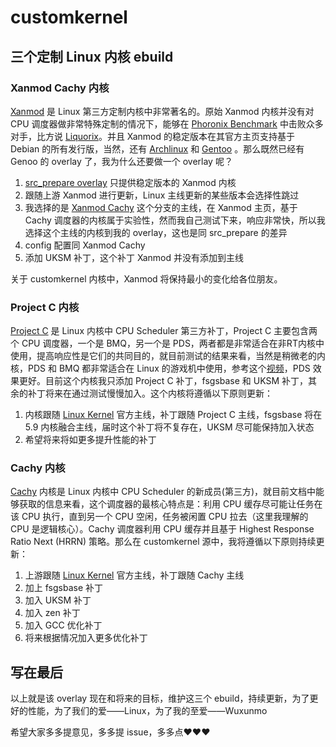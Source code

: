 # customkernel

## 三个定制 Linux 内核 ebuild

### Xanmod Cachy 内核

[Xanmod](https://xanmod.org/) 是 Linux 第三方定制内核中非常著名的。原始 Xanmod 内核并没有对 CPU 调度器做非常特殊定制的情况下，能够在 [Phoronix Benchmark](https://www.phoronix.com/scan.php?page=article&item=xanmod-2020-kernel&num=3) 中击败众多对手，比方说 [Liquorix](https://liquorix.net/)。并且 Xanmod 的稳定版本在其官方主页支持基于 Debian 的所有发行版，当然，还有 [Archlinux](https://aur.archlinux.org/packages/linux-xanmod/) 和 [Gentoo](https://gitlab.com/src_prepare/src_prepare-overlay/-/tree/master/sys-kernel/xanmod-sources) 。那么既然已经有 Genoo 的 overlay 了，我为什么还要做一个 overlay 呢？

1. [src_prepare overlay](https://gitlab.com/src_prepare/src_prepare-overlay) 只提供稳定版本的 Xanmod 内核
2. 跟随上游 Xanmod 进行更新，Linux 主线更新的某些版本会选择性跳过
3. 我选择的是 [Xanmod Cachy](https://sourceforge.net/projects/xanmod/files/experimental/cachy_cpu_sched/) 这个分支的主线，在 Xanmod 主页，基于 Cachy 调度器的内核属于实验性，然而我自己测试下来，响应非常快，所以我选择这个主线的内核到我的 overlay，这也是同 src_prepare 的差异
4. config 配置同 Xanmod Cachy
5. 添加 UKSM 补丁，这个补丁 Xanmod 并没有添加到主线

关于 customkernel 内核中，Xanmod 将保持最小的变化给各位朋友。

### Project C 内核

[Project C](https://cchalpha.blogspot.com/) 是 Linux 内核中 CPU Scheduler 第三方补丁，Project C 主要包含两个 CPU 调度器，一个是 BMQ，另一个是 PDS，两者都是非常适合在非RT内核中使用，提高响应性是它们的共同目的，就目前测试的结果来看，当然是稍微老的内核，PDS 和 BMQ 都非常适合在 Linux 的游戏机中使用，参考这个[视频](https://youtu.be/phA-M1biogE)，PDS 效果更好。目前这个内核我只添加 Project C 补丁，fsgsbase 和 UKSM 补丁，其余的补丁将来在通过测试慢慢加入。这个内核将遵循以下原则更新：

1. 内核跟随 [Linux Kernel](https://www.kernel.org/) 官方主线，补丁跟随 Project C 主线，fsgsbase 将在 5.9 内核融合主线，届时这个补丁将不复存在，UKSM 尽可能保持加入状态
2. 希望将来将如更多提升性能的补丁

### Cachy 内核

[Cachy](https://github.com/hamadmarri/cachy-sched) 内核是 Linux 内核中 CPU Scheduler 的新成员(第三方)，就目前文档中能够获取的信息来看，这个调度器的最核心特点是：利用 CPU 缓存尽可能让任务在该 CPU 执行，直到另一个 CPU 空闲，任务被闲置 CPU 拉去（这里我理解的 CPU 是逻辑核心）。Cachy 调度器利用 CPU 缓存并且基于 Highest Response Ratio Next (HRRN) 策略。那么在 customkernel 源中，我将遵循以下原则持续更新：

1. 上游跟随 [Linux Kernel](https://www.kernel.org/) 官方主线，补丁跟随 Cachy 主线
2. 加上 fsgsbase 补丁
3. 加入 UKSM 补丁
4. 加入 zen 补丁
5. 加入 GCC 优化补丁
6. 将来根据情况加入更多优化补丁

## 写在最后

以上就是该 overlay 现在和将来的目标，维护这三个 ebuild，持续更新，为了更好的性能，为了我们的爱——Linux，为了我的至爱——Wuxunmo

希望大家多多提意见，多多提 issue，多多点❤❤❤
